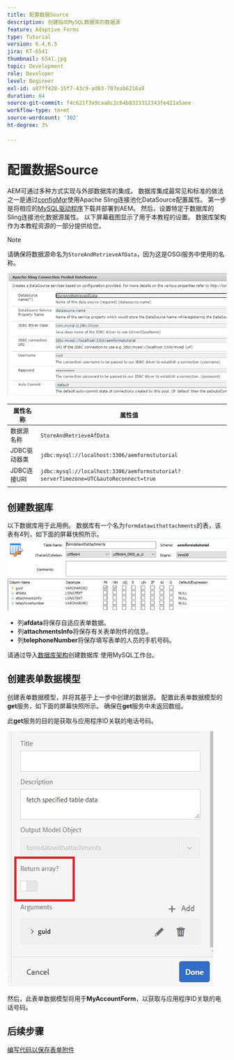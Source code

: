 ```yaml
---
title: 配置数据Source
description: 创建指向MySQL数据库的数据源
feature: Adaptive Forms
type: Tutorial
version: 6.4,6.5
jira: KT-6541
thumbnail: 6541.jpg
topic: Development
role: Developer
level: Beginner
exl-id: a87ff428-15f7-43c9-ad03-707eab6216a9
duration: 64
source-git-commit: f4c621f3a9caa8c2c64b8323312343fe421a5aee
workflow-type: tm+mt
source-wordcount: '302'
ht-degree: 3%

---
```


# 配置数据Source

AEM可通过多种方式实现与外部数据库的集成。 数据库集成最常见和标准的做法之一是通过[configMgr](http://localhost:4502/system/console/configMgr)使用Apache Sling连接池化DataSource配置属性。
第一步是将相应的[MySQL驱动程序](https://mvnrepository.com/artifact/mysql/mysql-connector-java)下载并部署到AEM。
然后，设置特定于数据库的Sling连接池化数据源属性。 以下屏幕截图显示了用于本教程的设置。 数据库架构作为本教程资源的一部分提供给您。

>[!NOTE]
>请确保将数据源命名为`StoreAndRetrieveAfData`，因为这是OSGi服务中使用的名称。


![数据源](assets/data-source.JPG)

| 属性名称 | 属性值 |   |
|---------------------|------------------------------------------------------------------------------------|---|
| 数据源名称 | `StoreAndRetrieveAfData` |   |
| JDBC驱动器类 | `jdbc:mysql://localhost:3306/aemformstutorial` |   |
| JDBC连接URI | `jdbc:mysql://localhost:3306/aemformstutorial?serverTimezone=UTC&autoReconnect=true` |   |
|                     |                                                                                    |   |


## 创建数据库


以下数据库用于此用例。 数据库有一个名为`formdatawithattachments`的表，该表有4列，如下面的屏幕快照所示。
![数据库](assets/table-schema.JPG)

* 列&#x200B;**afdata**&#x200B;将保存自适应表单数据。
* 列&#x200B;**attachmentsInfo**&#x200B;将保存有关表单附件的信息。
* 列&#x200B;**telephoneNumber**&#x200B;将保存填写表单的人员的手机号码。

请通过导入[数据库架构](assets/data-base-schema.sql)创建数据库
使用MySQL工作台。

## 创建表单数据模型

创建表单数据模型，并将其基于上一步中创建的数据源。
配置此表单数据模型的**get**服务，如下面的屏幕快照所示。
确保在**get**&#x200B;服务中未返回数组。

此&#x200B;**get**&#x200B;服务的目的是获取与应用程序ID关联的电话号码。

![获取服务](assets/get-service.JPG)

然后，此表单数据模型将用于&#x200B;**MyAccountForm**，以获取与应用程序ID关联的电话号码。

## 后续步骤

[编写代码以保存表单附件](./store-form-attachments.md)
